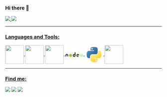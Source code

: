### Hi there 👋

<!--
**Pedinpsy/Pedinpsy** is a ✨ _special_ ✨ repository because its `README.md` (this file) appears on your GitHub profile.

Here are some ideas to get you started:
!-->
 <div>
  <a href="https://github.com/pedinpsy">
  <img height="180em" src="https://github-readme-stats.vercel.app/api?username=pedinpsy&show_icons=true&theme=dark&include_all_commits=true&count_private=true"/>
  <img height="180em" src="https://github-readme-stats.vercel.app/api/top-langs/?username=pedinpsy&layout=compact&langs_count=7&theme=dark"/>
</div>
 
<hr>

### Languages and Tools: 
<p align="left">

<div style="display: inline_block">
<img align="center" height="60" width="60" src="https://raw.githubusercontent.com/jmnote/z-icons/master/svg/javascript.svg" >
  <img align="center" height="60" width="60" src="https://camo.githubusercontent.com/c8f91d18976e27123643a926a2588b8d931a0292fd0b6532c3155379e8591629/68747470733a2f2f7675656a732e6f72672f696d616765732f6c6f676f2e706e67" >
  <img align="center" height="60" width="60" src="https://raw.githubusercontent.com/jmnote/z-icons/master/svg/java.svg" >
  
  <img align="center" height="60" width="60" src="https://raw.githubusercontent.com/devicons/devicon/master/icons/nodejs/nodejs-original-wordmark.svg" alt="nodejs">
  <img align="center" src="https://raw.githubusercontent.com/devicons/devicon/master/icons/python/python-original.svg" alt="python" height="60" width="60" />

<img align="center" height="60" width="60" src="https://raw.githubusercontent.com/jmnote/z-icons/master/svg/csharp.svg" >	
	
</div>


<hr>

### Find me: 
<p align="left">
 
<div> 

 <a href="https://gitlab.com/pedinpsy" target="_blank"><img src="https://img.shields.io/badge/GitLab-330F63?style=for-the-badge&logo=gitlab&logoColor=white"></a> 
 <a href="https://www.linkedin.com/in/pedro-carvalho-851134b6/" target="_blank"><img src="https://img.shields.io/badge/-LinkedIn-%230077B5?style=for-the-badge&logo=linkedin&logoColor=white"></a> 
  <a href="https://instagram.com/pedrohcvieira_" target="_blank"><img src="https://img.shields.io/badge/-Instagram-%23E4405F?style=for-the-badge&logo=instagram&logoColor=white" ></a>
   
 
</div>

